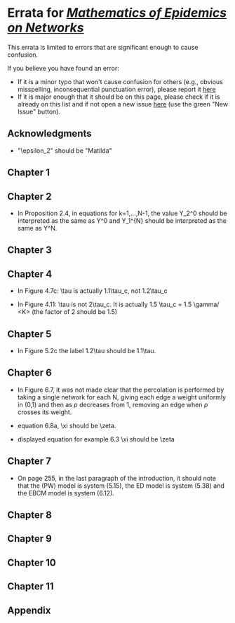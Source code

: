 # Errata for [*Mathematics of Epidemics on Networks*](http://www.springer.com/book/9783319508047)

This errata is limited to errors that are significant enough to cause confusion.

If you believe you have found an error:
 - If it is a minor typo that won't cause confusion for others (e.g., obvious misspelling, inconsequential punctuation error), please report it [here](https://github.com/springer-math/Mathematics-of-Epidemics-on-Networks/issues/9)
 - If it is major enough that it should be on this page, please check if it is already on this list and if not open a new issue [here](https://github.com/springer-math/Mathematics-of-Epidemics-on-Networks/issues) (use the green "New Issue" button). 

## Acknowledgments

- "\epsilon_2" should be "Matilda"

## Chapter 1 

## Chapter 2 

- In Proposition 2.4, in equations for k=1,...,N-1, the value Y_2^0 should be interpreted as the same as Y^0 and Y_1^{N}  should be interpreted as the same as Y^N.

## Chapter 3

## Chapter 4

 - In Figure 4.7c: \tau is actually 1.1\tau_c, not 1.2\tau_c

 - In Figure 4.11: \tau is not 2\tau_c.  It is actually 1.5 \tau_c = 1.5 \gamma/ \<K\>  (the factor of
2 should be 1.5)

## Chapter 5 
- In Figure 5.2c the label 1.2\tau should be 1.1\tau.

## Chapter 6 

- In Figure 6.7, it was not made clear that the percolation is performed by taking a single network for each N, giving each edge a weight uniformly in (0,1) and then as $p$ decreases from $1$, removing an edge when $p$ crosses its weight.

- equation 6.8a, \xi should be \zeta.

- displayed equation for example 6.3 \xi should be \zeta

## Chapter 7

- On page 255, in the last paragraph of the introduction, it should note that the (PW) model is system (5.15), the ED model is system (5.38) and the EBCM model is system (6.12).

## Chapter 8

## Chapter 9

## Chapter 10

## Chapter 11

## Appendix


